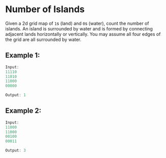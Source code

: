 # Number of Islands

Given a 2d grid map of `1`s (land) and `0`s (water), 
count the number of islands. An island is surrounded 
by water and is formed by connecting adjacent lands 
horizontally or vertically. You may assume all four 
edges of the grid are all surrounded by water.

## Example 1:

```js
Input:
11110
11010
11000
00000

Output: 1
```

## Example 2:

```js
Input:
11000
11000
00100
00011

Output: 3
```